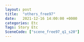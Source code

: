 ```yaml
---
layout: post
title:  "others_free97"
date:   2021-12-16 14:00:00 +0000
categories: Etc
Tags: Story Etc
SceneCode: ["scene_free97_q1_s20"]
---
```

